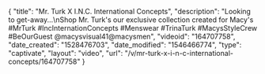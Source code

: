 {
    "title": "Mr. Turk X I.N.C. International Concepts",
    "description": "Looking to get-away...\nShop Mr. Turk's our exclusive collection created for Macy's #MrTurk #IncInternationConcepts #Menswear #TrinaTurk #MacysStyleCrew #BeOurGuest @macysvisual41@macysmen",
    "videoid": "164707758",
    "date_created": "1528476703",
    "date_modified": "1546466774",
    "type": "captivate",
    "layout": "video",
    "url": "\/v\/mr-turk-x-i-n-c-international-concepts\/164707758"
}